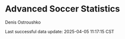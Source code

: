 # Advanced Soccer Statistics
Denis Ostroushko

<!-- gfm -->

Last successful data update: 2025-04-05 11:17:15 CST
